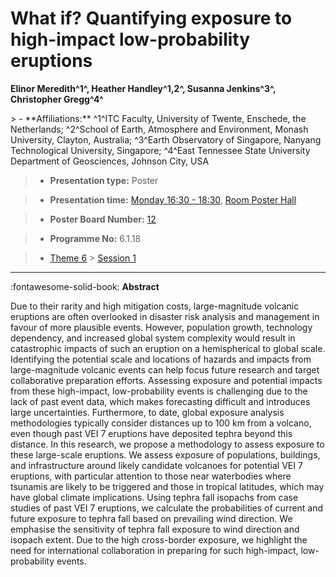 # What if? Quantifying exposure to high-impact low-probability eruptions

**Elinor Meredith^1^, Heather Handley^1,2^, Susanna Jenkins^3^, Christopher Gregg^4^**

<!-- more -->> - **Affiliations:** ^1^ITC Faculty, University of Twente, Enschede, the Netherlands; ^2^School of Earth, Atmosphere and Environment, Monash University, Clayton, Australia; ^3^Earth Observatory of Singapore, Nanyang Technological University, Singapore; ^4^East Tennessee State University Department of Geosciences, Johnson City, USA 

> - **Presentation type:** Poster

> - **Presentation time:** [Monday 16:30 - 18:30](../sessions_comparison.md#__tabbed_1_6), [Room Poster Hall](../maps_venue.md#__tabbed_1_1)

> - **Poster Board Number:** [12](../map_poster_boards.md#monday)

> - **Programme No:** 6.1.18

> - [Theme 6](../theme6.md) > [Session 1](../sessions/session-6-1.md)

--- 

:fontawesome-solid-book: **Abstract**

Due to their rarity and high mitigation costs, large-magnitude volcanic eruptions are often overlooked in disaster risk analysis and management in favour of more plausible events. However, population growth, technology dependency, and increased global system complexity would result in catastrophic impacts of such an eruption on a hemispherical to global scale. Identifying the potential scale and locations of hazards and impacts from large-magnitude volcanic events can help focus future research and target collaborative preparation efforts. Assessing exposure and potential impacts from these high-impact, low-probability events is challenging due to the lack of past event data, which makes forecasting difficult and introduces large uncertainties. Furthermore, to date, global exposure analysis methodologies typically consider distances up to 100 km from a volcano, even though past VEI 7 eruptions have deposited tephra beyond this distance. In this research, we propose a methodology to assess exposure to these large-scale eruptions. We assess exposure of populations, buildings, and infrastructure around likely candidate volcanoes for potential VEI 7 eruptions, with particular attention to those near waterbodies where tsunamis are likely to be triggered and those in tropical latitudes, which may have global climate implications. Using tephra fall isopachs from case studies of past VEI 7 eruptions, we calculate the probabilities of current and future exposure to tephra fall based on prevailing wind direction. We emphasise the sensitivity of tephra fall exposure to wind direction and isopach extent. Due to the high cross-border exposure, we highlight the need for international collaboration in preparing for such high-impact, low-probability events.

